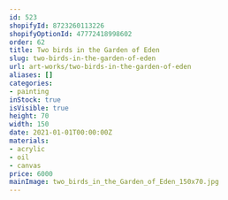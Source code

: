 ```yaml
---
id: 523
shopifyId: 8723260113226
shopifyOptionId: 47772418998602
order: 62
title: Two birds in the Garden of Eden
slug: two-birds-in-the-garden-of-eden
url: art-works/two-birds-in-the-garden-of-eden
aliases: []
categories:
- painting
inStock: true
isVisible: true
height: 70
width: 150
date: 2021-01-01T00:00:00Z
materials:
- acrylic
- oil
- canvas
price: 6000
mainImage: two_birds_in_the_Garden_of_Eden_150x70.jpg
---
```

